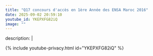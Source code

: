 ```yaml
---
title: "Q17 concours d'accès en 1ère Année des ENSA Maroc 2016"
date: 2025-09-02 20:59:10 
youtube_id: YKEPXFG82iQ
image: ""
---
```

description: |
  
{% include youtube-privacy.html id="YKEPXFG82iQ" %}
